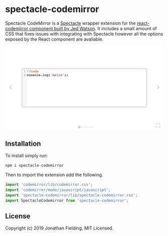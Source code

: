 # spectacle-codemirror

Spectacle CodeMirror is a [Spectacle](https://formidable.com/open-source/spectacle/) wrapper extension for the [react-codemirror component built by Jed Watson](https://github.com/JedWatson/react-codemirror). It includes a small amount of CSS that fixes issues with integrating with Spectacle however all the options exposed by the React component are avaliable.

![](screenshot.png)

## Installation
To install simply run:

``` shell
npm i spectacle-codemirror
```

Then to import the extension add the following.

``` javascript
import 'codemirror/lib/codemirror.css';
import 'codemirror/mode/javascript/javascript';
import 'spectacle-codemirror/lib/spectacle-codemirror.css';
import SpectacleCodemirror from 'spectacle-codemirror';
```

## License

Copyright (c) 2019 Jonathan Fielding. MIT Licensed.